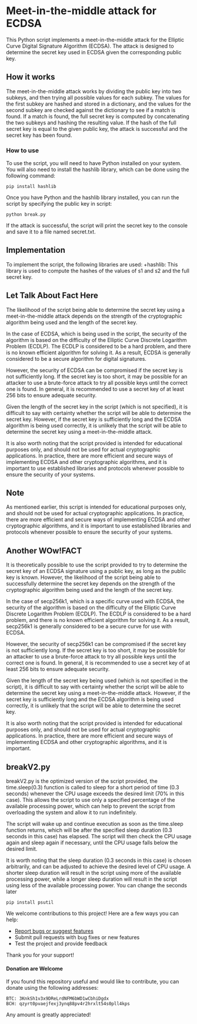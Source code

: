 # Meet-in-the-middle attack for ECDSA

This Python script implements a meet-in-the-middle attack for the Elliptic Curve Digital Signature Algorithm (ECDSA). The attack is designed to determine the secret key used in ECDSA given the corresponding public key.

## How it works
The meet-in-the-middle attack works by dividing the public key into two subkeys, and then trying all possible values for each subkey. The values for the first subkey are hashed and stored in a dictionary, and the values for the second subkey are checked against the dictionary to see if a match is found. If a match is found, the full secret key is computed by concatenating the two subkeys and hashing the resulting value. If the hash of the full secret key is equal to the given public key, the attack is successful and the secret key has been found.

### How to use
To use the script, you will need to have Python installed on your system. You will also need to install the hashlib library, which can be done using the following command:

```
pip install hashlib
```
Once you have Python and the hashlib library installed, you can run the script by specifying the public key in script:
```
python break.py 
```
If the attack is successful, the script will print the secret key to the console and save it to a file named secret.txt.

## Implementation
To implement the script, the following libraries are used:
+hashlib: This library is used to compute the hashes of the values of s1 and s2 and the full secret key.

## Let Talk About Fact Here

The likelihood of the script being able to determine the secret key using a meet-in-the-middle attack depends on the strength of the cryptographic algorithm being used and the length of the secret key.

In the case of ECDSA, which is being used in the script, the security of the algorithm is based on the difficulty of the Elliptic Curve Discrete Logarithm Problem (ECDLP). The ECDLP is considered to be a hard problem, and there is no known efficient algorithm for solving it. As a result, ECDSA is generally considered to be a secure algorithm for digital signatures.

However, the security of ECDSA can be compromised if the secret key is not sufficiently long. If the secret key is too short, it may be possible for an attacker to use a brute-force attack to try all possible keys until the correct one is found. In general, it is recommended to use a secret key of at least 256 bits to ensure adequate security.

Given the length of the secret key in the script (which is not specified), it is difficult to say with certainty whether the script will be able to determine the secret key. However, if the secret key is sufficiently long and the ECDSA algorithm is being used correctly, it is unlikely that the script will be able to determine the secret key using a meet-in-the-middle attack.

It is also worth noting that the script provided is intended for educational purposes only, and should not be used for actual cryptographic applications. In practice, there are more efficient and secure ways of implementing ECDSA and other cryptographic algorithms, and it is important to use established libraries and protocols whenever possible to ensure the security of your systems.

## Note
As mentioned earlier, this script is intended for educational purposes only, and should not be used for actual cryptographic applications. In practice, there are more efficient and secure ways of implementing ECDSA and other cryptographic algorithms, and it is important to use established libraries and protocols whenever possible to ensure the security of your systems.

## Another WOw!FACT

It is theoretically possible to use the script provided to try to determine the secret key of an ECDSA signature using a public key, as long as the public key is known. However, the likelihood of the script being able to successfully determine the secret key depends on the strength of the cryptographic algorithm being used and the length of the secret key.

In the case of secp256k1, which is a specific curve used with ECDSA, the security of the algorithm is based on the difficulty of the Elliptic Curve Discrete Logarithm Problem (ECDLP). The ECDLP is considered to be a hard problem, and there is no known efficient algorithm for solving it. As a result, secp256k1 is generally considered to be a secure curve for use with ECDSA.

However, the security of secp256k1 can be compromised if the secret key is not sufficiently long. If the secret key is too short, it may be possible for an attacker to use a brute-force attack to try all possible keys until the correct one is found. In general, it is recommended to use a secret key of at least 256 bits to ensure adequate security.

Given the length of the secret key being used (which is not specified in the script), it is difficult to say with certainty whether the script will be able to determine the secret key using a meet-in-the-middle attack. However, if the secret key is sufficiently long and the ECDSA algorithm is being used correctly, it is unlikely that the script will be able to determine the secret key.

It is also worth noting that the script provided is intended for educational purposes only, and should not be used for actual cryptographic applications. In practice, there are more efficient and secure ways of implementing ECDSA and other cryptographic algorithms, and it is important.


## breakV2.py

breakV2.py is the optimized version of the script provided, the time.sleep(0.3) function is called to sleep for a short period of time (0.3 seconds) whenever the CPU usage exceeds the desired limit (70% in this case). This allows the script to use only a specified percentage of the available processing power, which can help to prevent the script from overloading the system and allow it to run indefinitely.

The script will wake up and continue execution as soon as the time.sleep function returns, which will be after the specified sleep duration (0.3 seconds in this case) has elapsed. The script will then check the CPU usage again and sleep again if necessary, until the CPU usage falls below the desired limit.

It is worth noting that the sleep duration (0.3 seconds in this case) is chosen arbitrarily, and can be adjusted to achieve the desired level of CPU usage. A shorter sleep duration will result in the script using more of the available processing power, while a longer sleep duration will result in the script using less of the available processing power. You can change the seconds later
```
pip install psutil
```


We welcome contributions to this project! Here are a few ways you can help:

- [Report bugs or suggest features](https://github.com/RedWilly/Breaking-ECDSA-with-secp256k1/issues)
- Submit pull requests with bug fixes or new features
- Test the project and provide feedback

Thank you for your support!

#### Donation are Welcome
If you found this repository useful and would like to contribute, you can donate using the following addresses:

```
BTC: 3KnkSh1v3x9DReLrdNFM6bWD1wCbhiDgdx
BCH: qzyrt0pvaejfexj3ynq88pv4r2hrxlt54s0pll4kps
```
Any amount is greatly appreciated!
